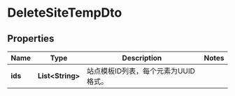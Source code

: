 
# DeleteSiteTempDto

## Properties
Name | Type | Description | Notes
------------ | ------------- | ------------- | -------------
**ids** | **List&lt;String&gt;** | 站点模板ID列表，每个元素为UUID格式。 | 



